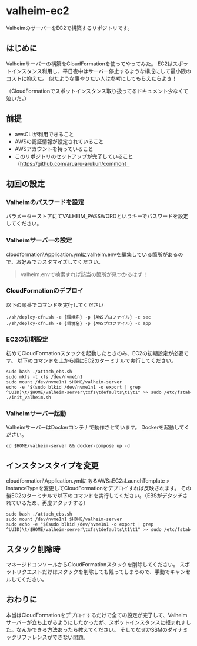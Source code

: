 # valheim-ec2
ValheimのサーバーをEC2で構築するリポジトリです。

## はじめに
Valheimサーバーの構築をCloudFormationを使ってやってみた。
EC2はスポットインスタンス利用し、平日夜中はサーバー停止するような構成にして最小限のコストに抑えた。
似たような事やりたい人は参考にしてもらえたらよき！

（CloudFormationでスポットインスタンス取り扱ってるドキュメント少なくて泣いた。）

## 前提
- awsCLIが利用できること
- AWSの認証情報が設定されていること
- AWSアカウントを持っていること
- このリポジトリのセットアップが完了していること（https://github.com/aruaru-arukun/common）

## 初回の設定
### Valheimのパスワードを設定
パラメーターストアにてVALHEIM_PASSWORDというキーでパスワードを設定してください。

### Valheimサーバーの設定
cloudformation\Application.ymlにvalheim.envを編集している箇所があるので、お好みでカスタマイズしてください。

> valheim.envで検索すれば該当の箇所が見つかるはず！

### CloudFormationのデプロイ
以下の順番でコマンドを実行してください
```
./sh/deploy-cfn.sh -e {環境名} -p {AWSプロファイル} -c sec
./sh/deploy-cfn.sh -e {環境名} -p {AWSプロファイル} -c app
```

### EC2の初期設定
初めてCloudFormationスタックを起動したときのみ、EC2の初期設定が必要です。
以下のコマンドを上から順にEC2のターミナルで実行してください。

```
sudo bash ./attach_ebs.sh
sudo mkfs -t xfs /dev/nvme1n1
sudo mount /dev/nvme1n1 $HOME/valheim-server
echo -e "$(sudo blkid /dev/nvme1n1 -o export | grep ^UUID)\t/$HOME/valheim-server\txfs\tdefaults\t1\t1" >> sudo /etc/fstab
./init_valheim.sh
```

### Valheimサーバー起動
ValheimサーバーはDockerコンテナで動作させています。
Dockerを起動してください。
```
cd $HOME/valheim-server && docker-compose up -d
```

## インスタンスタイプを変更
cloudformation\Application.ymlにあるAWS::EC2::LaunchTemplate > InstanceTypeを変更してCloudFormationをデプロイすれば反映されます。
その後EC2のターミナルで以下のコマンドを実行してください。（EBSがデタッチされているため、再度アタッチする）
```
sudo bash ./attach_ebs.sh
sudo mount /dev/nvme1n1 $HOME/valheim-server
sudo echo -e "$(sudo blkid /dev/nvme1n1 -o export | grep ^UUID)\t/$HOME/valheim-server\txfs\tdefaults\t1\t1" >> sudo /etc/fstab
```

## スタック削除時
マネージドコンソールからCloudFormationスタックを削除してください。
スポットリクエストだけはスタックを削除しても残ってしまうので、手動でキャンセルしてください。

## おわりに
本当はCloudFormationをデプロイするだけで全ての設定が完了して、Valheimサーバーが立ち上がるようにしたかったが、スポットインスタンスに拒まれました。なんかできる方法あったら教えてください。
そしてなぜかSSMのダイナミックリファレンスができない問題。